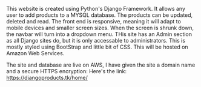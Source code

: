 This website is created using Python's Django Framework.
It allows any user to add products to a MYSQL database. 
The products can be updated, deleted and read. 
The front end is responsive, meaning it will adapt to mobile devices and smaller screen sizes.
When the screen is shrunk down, the navbar will turn into a dropdown menu.
THis site has an Admin section as all Django sites do, but it is only accessable to administrators. 
This is mostly styled using BootStrap and little bit of CSS.
This will be hosted on Amazon Web Services.

The site and database are live on AWS, I have given the site a domain name and a secure HTTPS encryption:
Here's the link:
https://djangoproducts.tk/home/
